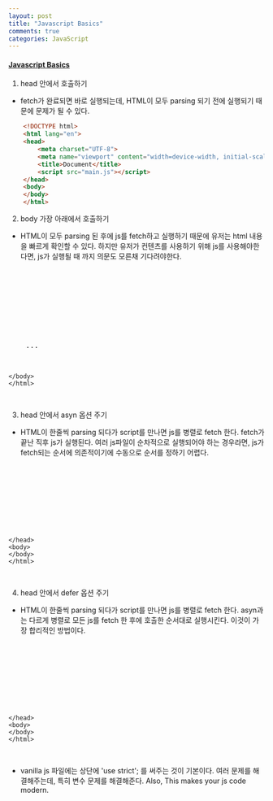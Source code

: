 ```yaml
---
layout: post
title: "Javascript Basics"
comments: true
categories: JavaScript
---
```


#### <u><b> Javascript Basics </b></u>

1. head 안에서 호출하기
- fetch가 완료되면 바로 실행되는데, HTML이 모두 parsing 되기 전에 실행되기 때문에 문제가 될 수 있다.
```html
    <!DOCTYPE html>
    <html lang="en">
    <head>
        <meta charset="UTF-8">
        <meta name="viewport" content="width=device-width, initial-scale=1.0">
        <title>Document</title>
        <script src="main.js"></script>
    </head>
    <body>
    </body>
    </html>
```

2. body 가장 아래에서 호출하기
- HTML이 모두 parsing 된 후에 js를 fetch하고 실행하기 때문에 유저는 html 내용을 빠르게 확인할 수 있다. 하지만 유저가 컨텐츠를 사용하기 위해 js를 사용해야한다면, js가 실행될 때 까지 의문도 모른채 기다려야한다. 
<pre>
    <!DOCTYPE html>
    <html lang="en">
    <head>
        <meta charset="UTF-8">
        <meta name="viewport" content="width=device-width, initial-scale=1.0">
        <title>Document</title>
        
    </head>
    <body>
    ...
    <script src="main.js"></script>
    </body>
    </html>
</pre>

3. head 안에서 asyn 옵션 주기
- HTML이 한줄씩 parsing 되다가 script를 만나면 js를 병렬로 fetch 한다. fetch가 끝난 직후 js가 실행된다. 여러 js파일이 순차적으로 실행되어야 하는 경우라면, js가 fetch되는 순서에 의존적이기에 수동으로 순서를 정하기 어렵다.
<pre>
    <!DOCTYPE html>
    <html lang="en">
    <head>
        <meta charset="UTF-8">
        <meta name="viewport" content="width=device-width, initial-scale=1.0">
        <title>Document</title>
        <script asyn src="main.js"></script>
    </head>
    <body>
    </body>
    </html>
</pre>

4. head 안에서 defer 옵션 주기
- HTML이 한줄씩 parsing 되다가 script를 만나면 js를 병렬로 fetch 한다. asyn과는 다르게 병렬로 모든 js를 fetch 한 후에 호출한 순서대로 실행시킨다. 이것이 가장 합리적인 방법이다.
<pre>
    <!DOCTYPE html>
    <html lang="en">
    <head>
        <meta charset="UTF-8">
        <meta name="viewport" content="width=device-width, initial-scale=1.0">
        <title>Document</title>
        <script defer src="main.js"></script>
    </head>
    <body>
    </body>
    </html>
</pre>

* vanilla js 파일에는 상단에 'use strict'; 를 써주는 것이 기본이다. 여러 문제를 해결해주는데, 특히 변수 문제를 해결해준다. Also, This makes your js code modern.
